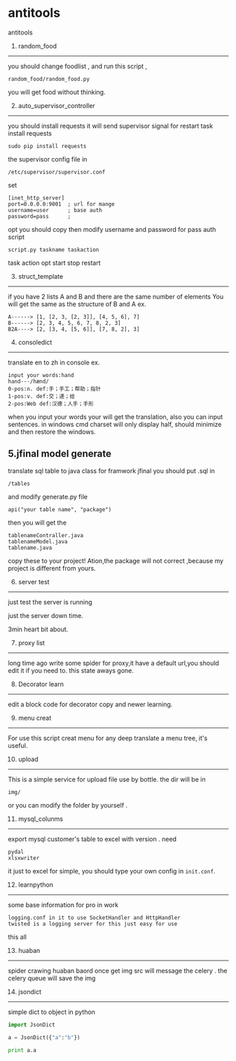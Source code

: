 # antitools

antitools

1. random_food 
------------------------------------------------------
you should change foodlist , and run this script ,

    random_food/random_food.py
you  will get food without thinking.

2. auto_supervisor_controller
------------------------------------------------------
you should install requests 
it will send supervisor signal for restart task
install requests

    sudo pip install requests

the supervisor config file in 

    /etc/supervisor/supervisor.conf

set

    [inet_http_server]
	port=0.0.0.0:9001  ; url for mange
	username=user      ; base auth
	password=pass      ;
opt you should copy then
modify username  and password for pass auth
script 

    script.py taskname taskaction
	
task action opt
    start
	stop
	restart

3. struct_template
-------------------------------------------------------
if you have 2 lists A and B
and there are the same number of elements
You will get the same as the structure of B and A
ex.

    A------> [1, [2, 3, [2, 3]], [4, 5, 6], 7]
    B------> [2, 3, 4, 5, 6, 7, 8, 2, 3]
    B2A----> [2, [3, 4, [5, 6]], [7, 8, 2], 3]

4. consoledict
-------------------------------------------------------
translate en to zh in console 
ex.

    input your words:hand                                                                                                
    hand---/hænd/                                                                                                        
    0-pos:n. def:手；手工；帮助；指针                                                                                    
    1-pos:v. def:交；递；给                                                                                              
    2-pos:Web def:汉德；人手；手形

when you input your words your will get the translation, also you can input sentences.
in windows cmd charset will only display half, should minimize and then restore the windows.

5.jfinal model generate
-------------------------------------------------------
translate sql table to java class for framwork jfinal
you should put .sql in 

    /tables

and modify generate.py file 

    api("your table name", "package")

then you will get the 

    tablenameContraller.java
    tablenameModel.java
    tablename.java

copy these to your project! Ation,the package will not correct ,because my project is different from yours.

6. server test
---------------------------------------------------------
just test the server is running

just the server down time.

3min heart bit about.

7. proxy list
---------------------------------------------------------
long time ago write some spider for proxy,it have a default url,you should edit it if you need to.
this state aways gone.

8. Decorator learn
---------------------------------------------------------
edit a block code for decorator copy and newer learning.

9. menu creat
---------------------------------------------------------
For use this script creat menu for any deep translate a  menu tree, it's useful.

10. upload
---------------------------------------------------------
This is a simple service for upload file use by bottle.
the dir will be in 

    img/

or you can modify the folder by yourself .

11. mysql_colunms
---------------------------------------------------------
export mysql customer's table to excel with version .
need

    pydal
    xlsxwriter

it just to excel for simple, you should type your own config in `init.conf`.

12. learnpython
----------------------------------------------------------
some base information for pro in work
    
    logging.conf in it to use SocketHandler and HttpHandler
    twisted is a logging server for this just easy for use

this all

13. huaban
--------------------------------------------------------
spider crawing huaban baord
once get img src will message the celery .
the celery queue will save the img

14. jsondict
--------------------------------------------------------
simple dict to object in python
```python
import JsonDict

a = JsonDict({"a":"b"})

print a.a
```
